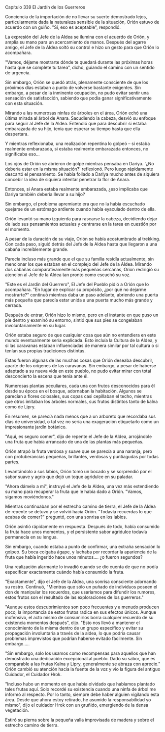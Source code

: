 
Capítulo 339 El Jardín de los Guerreros

Conciencia de la importación de no llevar su suerte demostrado lejos, particularmente dada la naturaleza sensible de la situación, Orión estuvo de acuerdo con un guiño. "Sí, eso es aceptable", respondió.

La expresión del Jefe de la Aldea se ilumina con el acuerdo de Orión, y amplía su mano para un acercamiento de manos. Después del agarre amigo, el Jefe de la Aldea soltó su control e hizo un gesto para que Orión lo acompañara.

"Vamos, déjame mostrarte dónde te quedará durante las próximas horas hasta que se complete tu tarea", dicho, guiando el camino con un sentido de urgencia.

Sin embargo, Orión se quedó atrás, plenamente consciente de que los próximos días estaban a punto de volverse bastante exigentes. Sin embargo, a pesar de la inminente ocupación, no pudo evitar sentir una sensación de satisfacción, sabiendo que podía ganar significativamente con esta situación.

Mirando a las numerosas ninfas de árboles en el área, Orión echó una última mirada al árbol de Anara. Sacudiendo la cabeza, desvió su enfoque para seguir al Jefe de la Aldea. Entendió que para descubrir si estaba embarazada de su hijo, tenía que esperar su tiempo hasta que ella despertara.

Y mientras reflexionaba, una realización repentina lo golpeó – si estaba realmente embarazada, si estaba realmente embarazada entonces, no significaba eso...

Los ojos de Orión se abrieron de golpe mientras pensaba en Dariya. '¿No debería estar en la misma situación?' reflexionó. Pero luego rápidamente descartó el pensamiento. Se había follado a Dariya mucho antes de siquiera concebir la idea de siquiera intentar penetrar la flor de Anara.

Entonces, si Anara estaba realmente embarazada, ¿eso implicaba que Dariya también debería llevar a su hijo?

Sin embargo, el problema apremiante era que no la había escuchado quejarse de un estómago ardiente cuando había eyaculado dentro de ella.

Orión levantó su mano izquierda para rascarse la cabeza, decidiendo dejar de lado sus pensamientos actuales y centrarse en la tarea en cuestión por el momento.

A pesar de la duración de su viaje, Orión se había acostumbrado al trekking. Con cada paso, siguió detrás del Jefe de la Aldea hasta que llegaron a una cabaña increíblemente grande.

Parecía incluso más grande que el que su familia residía actualmente, sin mencionar los que estaban en el complejo del Jefe de la Aldea. Mirando dos cabañas comparativamente más pequeñas cercanas, Orion redirigió su atención al Jefe de la Aldea tan pronto como escuchó su voz.

"Este es el Jardín del Guerrero", El Jefe del Pueblo pidió a Orión que lo acompañara. "En lugar de explicar su propósito, ¿por qué no dejarme mostrarte?" continuó mientras daba un paso adelante, abriendo una puerta más pequeña que parecía estar unida a una puerta mucho más grande y cerrada.

Después de entrar, Orión hizo lo mismo, pero en el instante en que puso un pie dentro y examinó su entorno, sintió que sus pies se congelaban involuntariamente en su lugar.

Orión estaba seguro de que cualquier cosa que aún no entendiera en este mundo eventualmente sería explicada. Esto incluía la Cultura de la Aldea, y si las caravanas estaban influenciadas de manera similar por tal cultura o si tenían sus propias tradiciones distintas.

Estas fueron algunas de las muchas cosas que Orión deseaba descubrir, aparte de los orígenes de las caravanas. Sin embargo, a pesar de haberse adaptado a su nueva vida en este pueblo, no pudo evitar mirar con total desconcierto la escena que tenía ante él.

Numerosas plantas peculiares, cada una con frutos desconocidos para él desde su época en el bosque, adornaban la habitación. Algunos se parecían a flores colosales, sus copas casi cepillaban el techo, mientras que otros imitaban los árboles normales, sus frutos distintos tanto de kalna como de Lipry.

En resumen, se parecía nada menos que a un arboreto que recordaba sus días de universidad, o tal vez no sería una exageración etiquetarlo como un impresionante jardín botánico.

"Aquí, es seguro comer", dijo de repente el Jefe de la Aldea, arrojándole una fruta que había arrancado de una de las plantas más pequeñas.

Orión atrapó la fruta verdosa y suave que se parecía a una naranja, pero con protuberancias pequeñas, brillantes, verdosas y puntiagudas por todas partes.

Levantándolo a sus labios, Orión tomó un bocado y se sorprendió por el sabor suave y agrio que dejó un toque agridulce en su paladar.

"Ahora dámelo a mí", instruyó el Jefe de la Aldea, una vez más extendiendo su mano para recuperar la fruta que le había dado a Orión. "Vamos, sigamos moviéndonos."

Mientras continuaban por el estrecho camino de tierra, el Jefe de la Aldea de repente se detuvo y se volvió hacia Orión. "Todavía recuerdas lo que acabas de comer?" preguntó, con una sonrisa en los labios.

Orión asintió rápidamente en respuesta. Después de todo, había consumido la fruta hace unos momentos, y el persistente sabor agridulce todavía permanecía en su lengua.

Sin embargo, cuando estaba a punto de confirmar, una extraña sensación lo golpeó. Su boca colgaba ágape, y luchaba por recordar la apariencia de la fruta que había ingerido hace unos minutos.... ¿o fueron segundos?

Una realización alarmante lo invadió cuando se dio cuenta de que no podía especificar exactamente cuándo había consumido la fruta.

"Exactamente", dijo el Jefe de la Aldea, una sonrisa consciente adornando su rostro. Continuó, "Mientras que sólo un puñado de individuos poseen el don de manipular los recuerdos, que usaríamos para difundir los rumores, estos frutos son el resultado de las exploraciones de los guerreros."

"Aunque estos descubrimientos son poco frecuentes y a menudo producen poco, la importancia de estos frutos radica en sus efectos únicos. Aunque inofensivo, el acto mismo de consumirlos borra cualquier recuerdo de su existencia momentos después", dijo. "Esto nos llevó a mantener el conocimiento de la misma dentro de un grupo específico y evitar su propagación involuntaria a través de la aldea, lo que podría causar problemas imprevistos que podrían haberse evitado fácilmente. Sin embargo.....

"Sin embargo, solo los usamos como recompensas para aquellos que han demostrado una dedicación excepcional al pueblo. Dado su sabor, que es comparable a las frutas Kalna y Lipry, generalmente se abraza con aprecio." Orión cambió su atención hacia la fuente de la voz y vio la figura del antiguo Cuidador, el Cuidador Hrok.

"Incluso hubo un momento en que había olvidado que habíamos plantado tales frutas aquí. Solo recordé su existencia cuando una ninfa de árbol me informó al respecto. Por lo tanto, siempre debe haber alguien vigilando esta área. Desde que ahora estoy retirado, he asumido la responsabilidad yo mismo", dijo el cuidador Hrok con un gruñido, emergiendo de la densa vegetación.

Estiró su pierna sobre la pequeña valla improvisada de madera y sobre el estrecho camino de tierra.
